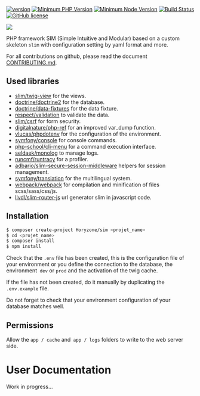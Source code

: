 [![version](https://img.shields.io/badge/Version-1.0.0--rc.4-brightgreen.svg)](https://github.com/Horyzone/sim/releases/tag/1.0.0-rc.4)
[![Minimum PHP Version](https://img.shields.io/badge/php-%3E%3D%207.1.3-8892BF.svg)](https://php.net/)
[![Minimum Node Version](https://img.shields.io/badge/node-%3E%3D%206.11.5-brightgreen.svg)](https://nodejs.org/en/)
[![Build Status](https://travis-ci.org/Horyzone/sim.svg?branch=master)](https://travis-ci.org/Horyzone/sim)
[![GitHub license](https://img.shields.io/badge/License-MIT-blue.svg)](https://github.com/Horyzone/sim/blob/master/LICENSE)

![](https://miroir.horyzone.fr/upload/logo-sim-transparent-200px.png)

PHP framework SIM (Simple Intuitive and Modular) based on a custom skeleton `slim` with configuration setting by yaml format and more.

For all contributions on github, please read the document [CONTRIBUTING.md](https://github.com/Horyzone/sim/blob/master/.github/CONTRIBUTING.md).


## Used libraries

- [slim/twig-view](https://github.com/slimphp/Twig-View) for the views.
- [doctrine/doctrine2](https://github.com/doctrine/doctrine2) for the database.
- [doctrine/data-fixtures](https://github.com/doctrine/data-fixtures) for the data fixture.
- [respect/validation](https://github.com/Respect/Validation) to validate the data.
- [slim/csrf](https://github.com/slimphp/Slim-Csrf) for form security.
- [digitalnature/php-ref](https://github.com/digitalnature/php-ref) for an improved var_dump function.
- [vlucas/phpdotenv](https://github.com/vlucas/phpdotenv) for the configuration of the environment.
- [symfony/console](https://github.com/symfony/console) for console commands.
- [php-school/cli-menu](https://github.com/php-school/cli-menu) for a command execution interface.
- [seldaek/monolog](https://github.com/Seldaek/monolog) to manage logs.
- [runcmf/runtracy](https://github.com/runcmf/runtracy) for a profiler.
- [adbario/slim-secure-session-middleware](https://github.com/adbario/slim-secure-session-middleware) helpers for session management.
- [symfony/translation](https://github.com/symfony/translation) for the multilingual system.
- [webpack/webpack](https://github.com/webpack/webpack) for compilation and minification of files scss/sass/css/js.
- [llvdl/slim-router-js](https://github.com/llvdl/slim-router-js) url generator slim in javascript code.


## Installation

```bash
$ composer create-project Horyzone/sim <projet_name>
$ cd <projet_name>
$ composer install
$ npm install
```
Check that the `.env` file has been created, this is the configuration file of your environment or you define the connection to the database, the environment` dev` or `prod` and the activation of the twig cache.

If the file has not been created, do it manually by duplicating the `.env.example` file.

Do not forget to check that your environment configuration of your database matches well.


## Permissions

Allow the `app / cache` and` app / logs` folders to write to the web server side.


# User Documentation

Work in progress...
